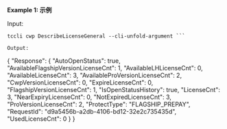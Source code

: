 **Example 1: 示例**



Input: 

```
tccli cwp DescribeLicenseGeneral --cli-unfold-argument ```

Output: 
```
{
    "Response": {
        "AutoOpenStatus": true,
        "AvailableFlagshipVersionLicenseCnt": 1,
        "AvailableLHLicenseCnt": 0,
        "AvailableLicenseCnt": 3,
        "AvailableProVersionLicenseCnt": 2,
        "CwpVersionLicenseCnt": 0,
        "ExpireLicenseCnt": 0,
        "FlagshipVersionLicenseCnt": 1,
        "IsOpenStatusHistory": true,
        "LicenseCnt": 3,
        "NearExpiryLicenseCnt": 0,
        "NotExpiredLicenseCnt": 3,
        "ProVersionLicenseCnt": 2,
        "ProtectType": "FLAGSHIP_PREPAY",
        "RequestId": "d9a5456b-a2db-4106-bd12-32e2c735435d",
        "UsedLicenseCnt": 0
    }
}
```

